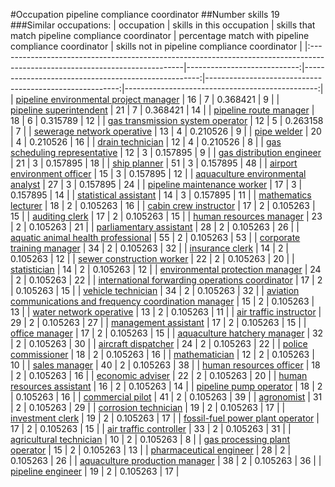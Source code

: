 #Occupation pipeline compliance coordinator
##Number skills 19
###Similar occupations:
| occupation                                                                                                                  |   skills in this occupation |   skills that match pipeline compliance coordinator |   percentage match with pipeline compliance coordinator |   skills not in pipeline compliance coordinator |
|:----------------------------------------------------------------------------------------------------------------------------|----------------------------:|----------------------------------------------------:|--------------------------------------------------------:|------------------------------------------------:|
| [pipeline environmental project manager](pipeline_environmental_project_manager.md)                                         |                          16 |                                                   7 |                                                0.368421 |                                               9 |
| [pipeline superintendent](pipeline superintendent.md)                                                                       |                          21 |                                                   7 |                                                0.368421 |                                              14 |
| [pipeline route manager](pipeline_route_manager.md)                                                                         |                          18 |                                                   6 |                                                0.315789 |                                              12 |
| [gas transmission system operator](gas_transmission_system_operator.md)                                                     |                          12 |                                                   5 |                                                0.263158 |                                               7 |
| [sewerage network operative](sewerage_network_operative.md)                                                                 |                          13 |                                                   4 |                                                0.210526 |                                               9 |
| [pipe welder](pipe_welder.md)                                                                                               |                          20 |                                                   4 |                                                0.210526 |                                              16 |
| [drain technician](drain_technician.md)                                                                                     |                          12 |                                                   4 |                                                0.210526 |                                               8 |
| [gas scheduling representative](gas_scheduling_representative.md)                                                           |                          12 |                                                   3 |                                                0.157895 |                                               9 |
| [gas distribution engineer](gas_distribution_engineer.md)                                                                   |                          21 |                                                   3 |                                                0.157895 |                                              18 |
| [ship planner](ship_planner.md)                                                                                             |                          51 |                                                   3 |                                                0.157895 |                                              48 |
| [airport environment officer](airport_environment_officer.md)                                                               |                          15 |                                                   3 |                                                0.157895 |                                              12 |
| [aquaculture environmental analyst](aquaculture_environmental_analyst.md)                                                   |                          27 |                                                   3 |                                                0.157895 |                                              24 |
| [pipeline maintenance worker](pipeline_maintenance_worker.md)                                                               |                          17 |                                                   3 |                                                0.157895 |                                              14 |
| [statistical assistant](statistical_assistant.md)                                                                           |                          14 |                                                   3 |                                                0.157895 |                                              11 |
| [mathematics lecturer](mathematics_lecturer.md)                                                                             |                          18 |                                                   2 |                                                0.105263 |                                              16 |
| [cabin crew instructor](cabin_crew_instructor.md)                                                                           |                          17 |                                                   2 |                                                0.105263 |                                              15 |
| [auditing clerk](auditing_clerk.md)                                                                                         |                          17 |                                                   2 |                                                0.105263 |                                              15 |
| [human resources manager](human_resources_manager.md)                                                                       |                          23 |                                                   2 |                                                0.105263 |                                              21 |
| [parliamentary assistant](parliamentary_assistant.md)                                                                       |                          28 |                                                   2 |                                                0.105263 |                                              26 |
| [aquatic animal health professional](aquatic_animal_health_professional.md)                                                 |                          55 |                                                   2 |                                                0.105263 |                                              53 |
| [corporate training manager](corporate_training_manager.md)                                                                 |                          34 |                                                   2 |                                                0.105263 |                                              32 |
| [insurance clerk](insurance_clerk.md)                                                                                       |                          14 |                                                   2 |                                                0.105263 |                                              12 |
| [sewer construction worker](sewer_construction_worker.md)                                                                   |                          22 |                                                   2 |                                                0.105263 |                                              20 |
| [statistician](statistician.md)                                                                                             |                          14 |                                                   2 |                                                0.105263 |                                              12 |
| [environmental protection manager](environmental_protection_manager.md)                                                     |                          24 |                                                   2 |                                                0.105263 |                                              22 |
| [international forwarding operations coordinator](international_forwarding_operations_coordinator.md)                       |                          17 |                                                   2 |                                                0.105263 |                                              15 |
| [vehicle technician](vehicle_technician.md)                                                                                 |                          34 |                                                   2 |                                                0.105263 |                                              32 |
| [aviation communications and frequency coordination manager](aviation_communications_and_frequency_coordination_manager.md) |                          15 |                                                   2 |                                                0.105263 |                                              13 |
| [water network operative](water_network_operative.md)                                                                       |                          13 |                                                   2 |                                                0.105263 |                                              11 |
| [air traffic instructor](air_traffic_instructor.md)                                                                         |                          29 |                                                   2 |                                                0.105263 |                                              27 |
| [management assistant](management_assistant.md)                                                                             |                          17 |                                                   2 |                                                0.105263 |                                              15 |
| [office manager](office_manager.md)                                                                                         |                          17 |                                                   2 |                                                0.105263 |                                              15 |
| [aquaculture hatchery manager](aquaculture_hatchery_manager.md)                                                             |                          32 |                                                   2 |                                                0.105263 |                                              30 |
| [aircraft dispatcher](aircraft_dispatcher.md)                                                                               |                          24 |                                                   2 |                                                0.105263 |                                              22 |
| [police commissioner](police_commissioner.md)                                                                               |                          18 |                                                   2 |                                                0.105263 |                                              16 |
| [mathematician](mathematician.md)                                                                                           |                          12 |                                                   2 |                                                0.105263 |                                              10 |
| [sales manager](sales_manager.md)                                                                                           |                          40 |                                                   2 |                                                0.105263 |                                              38 |
| [human resources officer](human_resources_officer.md)                                                                       |                          18 |                                                   2 |                                                0.105263 |                                              16 |
| [economic adviser](economic_adviser.md)                                                                                     |                          22 |                                                   2 |                                                0.105263 |                                              20 |
| [human resources assistant](human_resources_assistant.md)                                                                   |                          16 |                                                   2 |                                                0.105263 |                                              14 |
| [pipeline pump operator](pipeline_pump_operator.md)                                                                         |                          18 |                                                   2 |                                                0.105263 |                                              16 |
| [commercial pilot](commercial_pilot.md)                                                                                     |                          41 |                                                   2 |                                                0.105263 |                                              39 |
| [agronomist](agronomist.md)                                                                                                 |                          31 |                                                   2 |                                                0.105263 |                                              29 |
| [corrosion technician](corrosion_technician.md)                                                                             |                          19 |                                                   2 |                                                0.105263 |                                              17 |
| [investment clerk](investment_clerk.md)                                                                                     |                          19 |                                                   2 |                                                0.105263 |                                              17 |
| [fossil-fuel power plant operator](fossil-fuel_power_plant_operator.md)                                                     |                          17 |                                                   2 |                                                0.105263 |                                              15 |
| [air traffic controller](air_traffic_controller.md)                                                                         |                          33 |                                                   2 |                                                0.105263 |                                              31 |
| [agricultural technician](agricultural_technician.md)                                                                       |                          10 |                                                   2 |                                                0.105263 |                                               8 |
| [gas processing plant operator](gas_processing_plant_operator.md)                                                           |                          15 |                                                   2 |                                                0.105263 |                                              13 |
| [pharmaceutical engineer](pharmaceutical_engineer.md)                                                                       |                          28 |                                                   2 |                                                0.105263 |                                              26 |
| [aquaculture production manager](aquaculture_production_manager.md)                                                         |                          38 |                                                   2 |                                                0.105263 |                                              36 |
| [pipeline engineer](pipeline_engineer.md)                                                                                   |                          19 |                                                   2 |                                                0.105263 |                                              17 |
